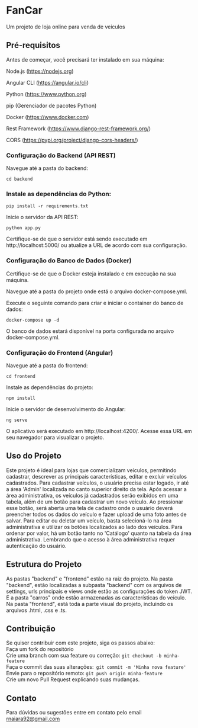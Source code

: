 # FanCar
Um projeto de loja online para venda de veiculos

## Pré-requisitos
Antes de começar, você precisará ter instalado em sua máquina:

Node.js (https://nodejs.org)

Angular CLI (https://angular.io/cli)

Python (https://www.python.org)

pip (Gerenciador de pacotes Python)

Docker (https://www.docker.com)

Rest Framework (https://www.django-rest-framework.org/)

CORS (https://pypi.org/project/django-cors-headers/)

### Configuração do Backend (API REST)

Navegue até a pasta do backend:

```cd backend```

### Instale as dependências do Python:

```pip install -r requirements.txt```

Inicie o servidor da API REST:

```python app.py```


Certifique-se de que o servidor está sendo executado em http://localhost:5000/ ou atualize a URL de acordo com sua configuração.

### Configuração do Banco de Dados (Docker)
Certifique-se de que o Docker esteja instalado e em execução na sua máquina.

Navegue até a pasta do projeto onde está o arquivo docker-compose.yml.

Execute o seguinte comando para criar e iniciar o container do banco de dados:

`docker-compose up -d`

O banco de dados estará disponível na porta configurada no arquivo docker-compose.yml.

### Configuração do Frontend (Angular)
Navegue até a pasta do frontend:

`cd frontend`

Instale as dependências do projeto:

`npm install`

Inicie o servidor de desenvolvimento do Angular:

`ng serve`

O aplicativo será executado em http://localhost:4200/. Acesse essa URL em seu navegador para visualizar o projeto.<br>

## Uso do Projeto
Este projeto é ideal para lojas que comercializam veículos, permitindo cadastrar, descrever as principais características, editar e excluir veículos cadastrados.
Para cadastrar veículos, o usuário precisa estar logado, ir até a área 'Admin' localizada no canto superior direito da tela. Após acessar a área administrativa, os veículos já cadastrados serão exibidos em uma tabela, além de um botão para cadastrar um novo veículo. Ao pressionar esse botão, será aberta uma tela de cadastro onde o usuário deverá preencher todos os dados do veículo e fazer upload de uma foto antes de salvar. Para editar ou deletar um veículo, basta selecioná-lo na área administrativa e utilizar os botões localizados ao lado dos veículos.
Para ordenar por valor, há um botão tanto no 'Catálogo' quanto na tabela da área administrativa. Lembrando que o acesso à área administrativa requer autenticação do usuário.

## Estrutura do Projeto
As pastas "backend" e "frontend" estão na raiz do projeto.
Na pasta "backend", estão localizadas a subpasta "backend" com os arquivos de settings, urls principais e views onde estão as configurações do token JWT. E a pasta "carros" onde estão armazenadas as características do veículo.
Na pasta "frontend", está toda a parte visual do projeto, incluindo os arquivos .html, .css e .ts.

## Contribuição
Se quiser contribuir com este projeto, siga os passos abaixo:<br>
Faça um fork do repositório<br>
Crie uma branch com sua feature ou correção: `git checkout -b minha-feature`<br>
Faça o commit das suas alterações:` git commit -m 'Minha nova feature'`<br>
Envie para o repositório remoto: `git push origin minha-feature`<br>
Crie um novo Pull Request explicando suas mudanças.

## Contato
Para dúvidas ou sugestões entre em contato pelo email rnaiara92@gmail.com
